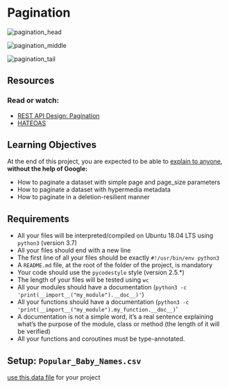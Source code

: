 # Pagination
![pagination_head](https://github.com/alchemistlowkey/alx-backend/assets/46524038/7889da73-3fe6-45b6-a2e8-3367f90e28a2)

![pagination_middle](https://github.com/alchemistlowkey/alx-backend/assets/46524038/65aa5c68-7d52-489e-90fb-12f8b94326a0)

![pagination_tail](https://github.com/alchemistlowkey/alx-backend/assets/46524038/a8c716af-619c-4b55-af07-c2a8f26635e8)

## Resources
### Read or watch:
- [REST API Design: Pagination](https://www.moesif.com/blog/technical/api-design/REST-API-Design-Filtering-Sorting-and-Pagination/#pagination)
- [HATEOAS](https://en.wikipedia.org/wiki/HATEOAS)

## Learning Objectives
At the end of this project, you are expected to be able to [explain to anyone](https://fs.blog/feynman-learning-technique/), **without the help of Google:**
- How to paginate a dataset with simple page and page_size parameters
- How to paginate a dataset with hypermedia metadata
- How to paginate in a deletion-resilient manner

## Requirements
- All your files will be interpreted/compiled on Ubuntu 18.04 LTS using `python3` (version 3.7)
- All your files should end with a new line
- The first line of all your files should be exactly `#!/usr/bin/env python3`
- A `README.md` file, at the root of the folder of the project, is mandatory
- Your code should use the `pycodestyle` style (version 2.5.*)
- The length of your files will be tested using `wc`
- All your modules should have a documentation (`python3 -c 'print(__import__("my_module").__doc__)'`)
- All your functions should have a documentation (`python3 -c 'print(__import__("my_module").my_function.__doc__)`'
- A documentation is not a simple word, it’s a real sentence explaining what’s the purpose of the module, class or method (the length of it will be verified)
- All your functions and coroutines must be type-annotated.

## Setup: `Popular_Baby_Names.csv`
[use this data file](https://s3.amazonaws.com/alx-intranet.hbtn.io/uploads/misc/2020/5/7d3576d97e7560ae85135cc214ffe2b3412c51d7.csv?X-Amz-Algorithm=AWS4-HMAC-SHA256&X-Amz-Credential=AKIARDDGGGOUSBVO6H7D%2F20240328%2Fus-east-1%2Fs3%2Faws4_request&X-Amz-Date=20240328T054938Z&X-Amz-Expires=86400&X-Amz-SignedHeaders=host&X-Amz-Signature=903803a25202ba139cf4d09b9bb2cf1451d843ad93e009d524e486566d4c46c9) for your project
